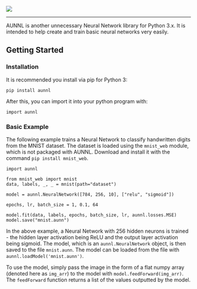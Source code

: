![](https://i.ibb.co/ypC5ZVv/aunnl.png)
___

AUNNL is another unnecessary Neural Network library for Python 3.x. It is intended to help create and train basic neural networks very easily.

## Getting Started

### Installation

It is recommended you install via pip for Python 3:

```
pip install aunnl
```

After this, you can import it into your python program with:

```
import aunnl
```

### Basic Example

The following example trains a Neural Network to classify handwritten digits from the MNIST dataset. The dataset is loaded using the `mnist_web` module, which is not packaged with AUNNL. Download and install it with the command `pip install mnist_web`.

```
import aunnl

from mnist_web import mnist
data, labels, _, _ = mnist(path="dataset")

model = aunnl.NeuralNetwork([784, 256, 10], ["relu", "sigmoid"])

epochs, lr, batch_size = 1, 0.1, 64

model.fit(data, labels, epochs, batch_size, lr, aunnl.losses.MSE)
model.save("mnist.aunn")
```

In the above example, a Neural Network with 256 hidden neurons is trained - the hidden layer activation being ReLU and the output layer activation being sigmoid. The model, which is an `aunnl.NeuralNetwork` object, is then saved to the file `mnist.aunn`. The model can be loaded from the file with `aunnl.loadModel('mnist.aunn')`.

To use the model, simply pass the image in the form of a flat numpy array (denoted here as `img_arr`) to the model with `model.feedForward(img_arr)`. The `feedForward` function returns a list of the values outputted by the model.


